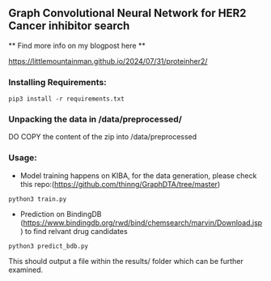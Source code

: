 ## Graph Convolutional Neural Network for HER2 Cancer inhibitor search

** Find more  info on my blogpost here **

https://littlemountainman.github.io/2024/07/31/proteinher2/

### Installing Requirements:
```
pip3 install -r requirements.txt
```

### Unpacking the data in /data/preprocessed/

DO COPY the content of the zip into /data/preprocessed

### Usage:

* Model training happens on KIBA, for the data generation, please check this repo:(https://github.com/thinng/GraphDTA/tree/master)
```
python3 train.py
```
* Prediction on BindingDB (https://www.bindingdb.org/rwd/bind/chemsearch/marvin/Download.jsp) to find relvant drug candidates
```
python3 predict_bdb.py
```

This should output a file within the results/ folder which can be further examined.


